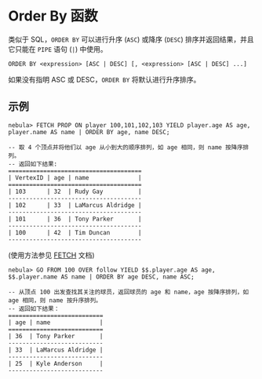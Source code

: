 # Order By 函数

类似于 SQL，`ORDER BY` 可以进行升序 (`ASC`) 或降序 (`DESC`) 排序并返回结果，并且它只能在 `PIPE` 语句 (`|`) 中使用。

```ngql
ORDER BY <expression> [ASC | DESC] [, <expression> [ASC | DESC] ...]
```

如果没有指明 ASC 或 DESC，`ORDER BY` 将默认进行升序排序。

## 示例

```ngql
nebula> FETCH PROP ON player 100,101,102,103 YIELD player.age AS age, player.name AS name | ORDER BY age, name DESC;

-- 取 4 个顶点并将他们以 age 从小到大的顺序排列，如 age 相同，则 name 按降序排列。
-- 返回如下结果:
======================================
| VertexID | age | name              |
======================================
| 103      | 32  | Rudy Gay          |
--------------------------------------
| 102      | 33  | LaMarcus Aldridge |
--------------------------------------
| 101      | 36  | Tony Parker       |
--------------------------------------
| 100      | 42  | Tim Duncan        |
--------------------------------------
```

(使用方法参见 [FETCH](../4.statement-syntax/2.data-query-and-manipulation-statements/fetch-syntax.md) 文档)

```ngql
nebula> GO FROM 100 OVER follow YIELD $$.player.age AS age, $$.player.name AS name | ORDER BY age DESC, name ASC;

-- 从顶点 100 出发查找其关注的球员，返回球员的 age 和 name，age 按降序排列，如 age 相同，则 name 按升序排列。
-- 返回如下结果：
===========================
| age | name              |
===========================
| 36  | Tony Parker       |
---------------------------
| 33  | LaMarcus Aldridge |
---------------------------
| 25  | Kyle Anderson     |
---------------------------
```
